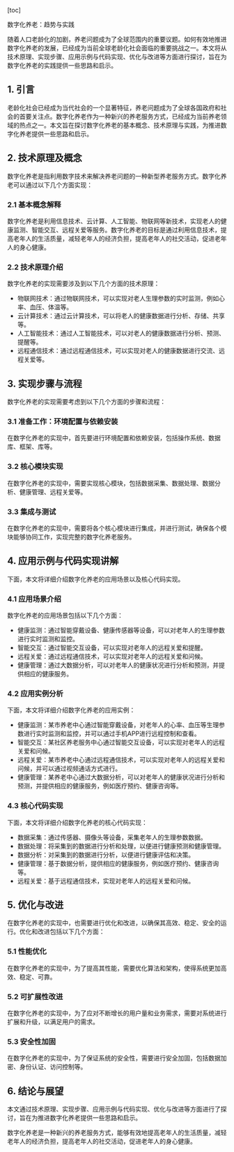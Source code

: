 
[toc]                    
                
                
数字化养老：趋势与实践

随着人口老龄化的加剧，养老问题成为了全球范围内的重要议题。如何有效地推进数字化养老的发展，已经成为当前全球老龄化社会面临的重要挑战之一。本文将从技术原理、实现步骤、应用示例与代码实现、优化与改进等方面进行探讨，旨在为数字化养老的实践提供一些思路和启示。

## 1. 引言

老龄化社会已经成为当代社会的一个显著特征，养老问题成为了全球各国政府和社会的首要关注点。数字化养老作为一种新兴的养老服务方式，已经成为当前养老领域的热点之一。本文旨在探讨数字化养老的基本概念、技术原理与实践，为推进数字化养老提供一些思路和启示。

## 2. 技术原理及概念

数字化养老是指利用数字技术来解决养老问题的一种新型养老服务方式。数字化养老可以通过以下几个方面实现：

### 2.1 基本概念解释

数字化养老是利用信息技术、云计算、人工智能、物联网等新技术，实现老人的健康监测、智能交互、远程关爱等服务。数字化养老的目标是通过利用信息技术，提高老年人的生活质量，减轻老年人的经济负担，提高老年人的社交活动，促进老年人的身心健康。

### 2.2 技术原理介绍

数字化养老的实现需要涉及到以下几个方面的技术原理：

- 物联网技术：通过物联网技术，可以实现对老人生理参数的实时监测，例如心率、血压、体温等。
- 云计算技术：通过云计算技术，可以将老人的健康数据进行分析、存储、共享等。
- 人工智能技术：通过人工智能技术，可以对老人的健康数据进行分析、预测、提醒等。
- 远程通信技术：通过远程通信技术，可以实现对老人的健康数据进行交流、远程关爱等。

## 3. 实现步骤与流程

数字化养老的实现需要考虑到以下几个方面的步骤和流程：

### 3.1 准备工作：环境配置与依赖安装

在数字化养老的实现中，首先要进行环境配置和依赖安装，包括操作系统、数据库、框架、库等。

### 3.2 核心模块实现

在数字化养老的实现中，需要实现核心模块，包括数据采集、数据处理、数据分析、健康管理、远程关爱等。

### 3.3 集成与测试

在数字化养老的实现中，需要将各个核心模块进行集成，并进行测试，确保各个模块能够协同工作，实现完整的数字化养老服务。

## 4. 应用示例与代码实现讲解

下面，本文将详细介绍数字化养老的应用场景以及核心代码实现。

### 4.1 应用场景介绍

数字化养老的应用场景包括以下几个方面：

- 健康监测：通过智能穿戴设备、健康传感器等设备，可以对老年人的生理参数进行实时监测和监控。
- 智能交互：通过智能交互设备，可以实现对老年人的远程关爱和提醒。
- 远程关爱：通过远程通信技术，可以实现对老年人的远程关爱和问候。
- 健康管理：通过大数据分析，可以对老年人的健康状况进行分析和预测，并提供相应的健康服务。

### 4.2 应用实例分析

下面，本文将详细介绍数字化养老的应用实例：

- 健康监测：某市养老中心通过智能穿戴设备，对老年人的心率、血压等生理参数进行实时监测和监控，并可以通过手机APP进行远程控制和查看。
- 智能交互：某社区养老服务中心通过智能交互设备，可以实现对老年人的远程关爱和问候。
- 远程关爱：某市养老中心通过远程通信技术，可以实现对老年人的远程关爱和问候，并可以通过视频通话方式进行。
- 健康管理：某养老中心通过大数据分析，可以对老年人的健康状况进行分析和预测，并提供相应的健康服务，例如医疗预约、健康咨询等。

### 4.3 核心代码实现

下面，本文将详细介绍数字化养老的核心代码实现：

- 数据采集：通过传感器、摄像头等设备，采集老年人的生理参数数据。
- 数据处理：将采集到的数据进行分析和处理，以便进行健康预测和健康管理。
- 数据分析：对采集到的数据进行分析，以便进行健康评估和决策。
- 健康管理：基于数据分析，提供相应的健康服务，例如医疗预约、健康咨询等。
- 远程关爱：基于远程通信技术，实现对老年人的远程关爱和问候。

## 5. 优化与改进

在数字化养老的实现中，也需要进行优化和改进，以确保其高效、稳定、安全的运行。优化和改进包括以下几个方面：

### 5.1 性能优化

在数字化养老的实现中，为了提高其性能，需要优化算法和架构，使得系统更加高效、稳定、可靠。

### 5.2 可扩展性改进

在数字化养老的实现中，为了应对不断增长的用户量和业务需求，需要对系统进行扩展和升级，以满足用户的需求。

### 5.3 安全性加固

在数字化养老的实现中，为了保证系统的安全性，需要进行安全加固，包括数据加密、身份认证、访问控制等。

## 6. 结论与展望

本文通过技术原理、实现步骤、应用示例与代码实现、优化与改进等方面进行了探讨，旨在为推进数字化养老提供一些思路和启示。

数字化养老是一种新兴的养老服务方式，能够有效地提高老年人的生活质量，减轻老年人的经济负担，提高老年人的社交活动，促进老年人的身心健康。

